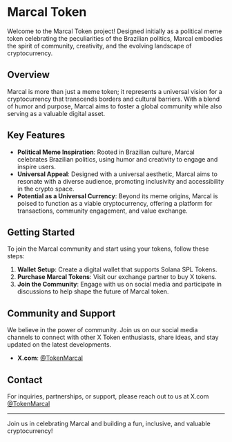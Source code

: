 # Marcal Token

Welcome to the Marcal Token project! Designed initially as a political meme token celebrating the peculiarities of the Brazilian politics, Marcal embodies the spirit of community, creativity, and the evolving landscape of cryptocurrency.

## Overview

Marcal is more than just a meme token; it represents a universal vision for a cryptocurrency that transcends borders and cultural barriers. With a blend of humor and purpose, Marcal aims to foster a global community while also serving as a valuable digital asset.

## Key Features

- **Political Meme Inspiration**: Rooted in Brazilian culture, Marcal celebrates Brazilian politics, using humor and creativity to engage and inspire users.
- **Universal Appeal**: Designed with a universal aesthetic, Marcal aims to resonate with a diverse audience, promoting inclusivity and accessibility in the crypto space.
- **Potential as a Universal Currency**: Beyond its meme origins, Marcal is poised to function as a viable cryptocurrency, offering a platform for transactions, community engagement, and value exchange.

## Getting Started

To join the Marcal community and start using your tokens, follow these steps:

1. **Wallet Setup**: Create a digital wallet that supports Solana SPL Tokens.
2. **Purchase Marcal Tokens**: Visit our exchange partner to buy X tokens.
3. **Join the Community**: Engage with us on social media and participate in discussions to help shape the future of Marcal token.

## Community and Support

We believe in the power of community. Join us on our social media channels to connect with other X Token enthusiasts, share ideas, and stay updated on the latest developments.

- **X.com**: [@TokenMarcal](https://x.com/TokenMarcal)

## Contact

For inquiries, partnerships, or support, please reach out to us at X.com [@TokenMarcal](https://x.com/TokenMarcal)

---

Join us in celebrating Marcal and building a fun, inclusive, and valuable cryptocurrency!
